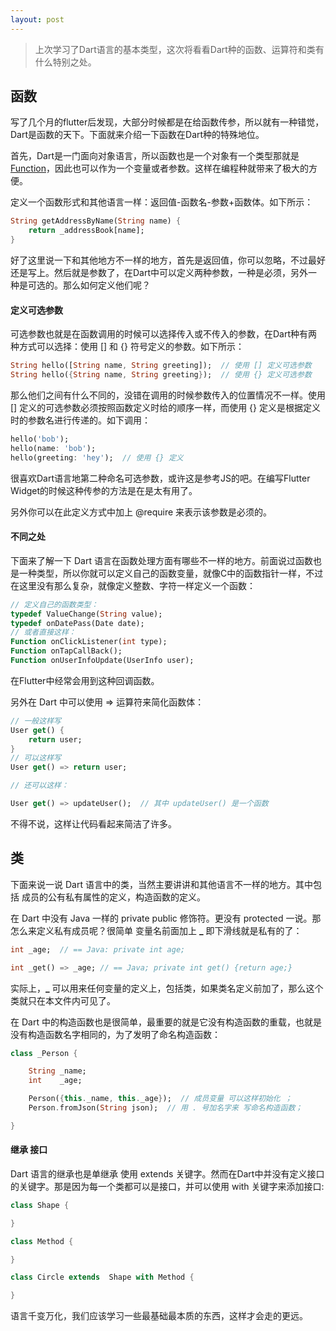 ```yaml
---
layout: post
---
```

> 上次学习了Dart语言的基本类型，这次将看看Dart种的函数、运算符和类有什么特别之处。

## 函数
写了几个月的flutter后发现，大部分时候都是在给函数传参，所以就有一种错觉，Dart是函数的天下。下面就来介绍一下函数在Dart种的特殊地位。

首先，Dart是一门面向对象语言，所以函数也是一个对象有一个类型那就是[Function](https://api.dartlang.org/stable/2.0.0/dart-core/Function-class.html)，因此也可以作为一个变量或者参数。这样在编程种就带来了极大的方便。

定义一个函数形式和其他语言一样：返回值-函数名-参数+函数体。如下所示：
```dart
String getAddressByName(String name) {
    return _addressBook[name];
}
```
好了这里说一下和其他地方不一样的地方，首先是返回值，你可以忽略，不过最好还是写上。然后就是参数了，在Dart中可以定义两种参数，一种是必须，另外一种是可选的。那么如何定义他们呢？

#### 定义可选参数
可选参数也就是在函数调用的时候可以选择传入或不传入的参数，在Dart种有两种方式可以选择：使用 [] 和 {} 符号定义的参数。如下所示：
```dart
String hello([String name, String greeting]);  // 使用 [] 定义可选参数
String hello({String name, String greeting});  // 使用 {} 定义可选参数
```
那么他们之间有什么不同的，没错在调用的时候参数传入的位置情况不一样。使用 [] 定义的可选参数必须按照函数定义时给的顺序一样，而使用 {} 定义是根据定义时的参数名进行传递的。如下调用：
```dart
hello('bob');
hello(name: 'bob'); 
hello(greeting: 'hey');  // 使用 {} 定义
```

很喜欢Dart语言地第二种命名可选参数，或许这是参考JS的吧。在编写Flutter Widget的时候这种传参的方法是在是太有用了。

另外你可以在此定义方式中加上 @require 来表示该参数是必须的。

#### 不同之处
下面来了解一下 Dart 语言在函数处理方面有哪些不一样的地方。前面说过函数也是一种类型，所以你就可以定义自己的函数变量，就像C中的函数指针一样，不过在这里没有那么复杂，就像定义整数、字符一样定义一个函数：
```dart
// 定义自己的函数类型：
typedef ValueChange(String value);
typedef onDatePass(Date date);
// 或者直接这样：
Function onClickListener(int type);
Function onTapCallBack();
Function onUserInfoUpdate(UserInfo user);
```
在Flutter中经常会用到这种回调函数。

另外在 Dart 中可以使用 => 运算符来简化函数体：
```dart
// 一般这样写
User get() {
    return user;
}
// 可以这样写
User get() => return user;

// 还可以这样：

User get() => updateUser();  // 其中 updateUser() 是一个函数
```
不得不说，这样让代码看起来简洁了许多。


## 类
下面来说一说 Dart 语言中的类，当然主要讲讲和其他语言不一样的地方。其中包括 成员的公有私有属性的定义，构造函数的定义。

在 Dart 中没有 Java 一样的 private public 修饰符。更没有 protected 一说。那怎么来定义私有成员呢？很简单 变量名前面加上 **_** 即下滑线就是私有的了：
```dart
int _age;  // == Java: private int age;

int _get() => _age; // == Java; private int get() {return age;}
```
实际上，**_** 可以用来任何变量的定义上，包括类，如果类名定义前加了，那么这个类就只在本文件内可见了。

在 Dart 中的构造函数也是很简单，最重要的就是它没有构造函数的重载，也就是没有构造函数名字相同的，为了发明了命名构造函数：
```dart
class _Person {

    String _name;
    int    _age;

    Person({this._name, this._age});  // 成员变量 可以这样初始化 ；
    Person.fromJson(String json);  // 用 . 号加名字来 写命名构造函数；

}
```

#### 继承 接口

Dart 语言的继承也是单继承 使用 extends 关键字。然而在Dart中并没有定义接口的关键字。那是因为每一个类都可以是接口，并可以使用 with 关键字来添加接口:
```dart
class Shape {

}

class Method {

}

class Circle extends  Shape with Method {

}
```

语言千变万化，我们应该学习一些最基础最本质的东西，这样才会走的更远。
